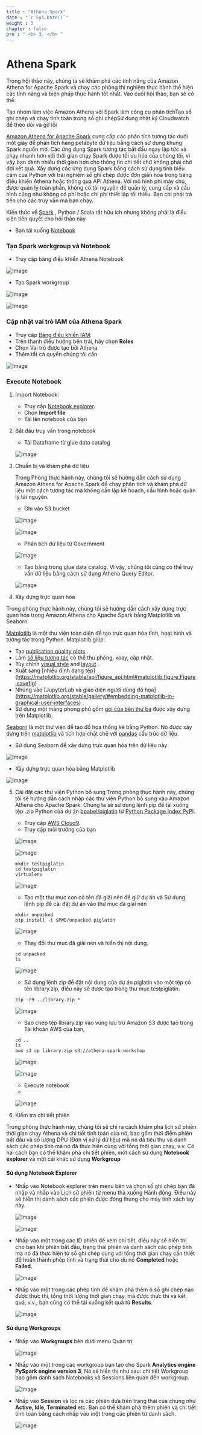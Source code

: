 ```yaml
---
title : "Athena Spark"
date : "`r Sys.Date()`"
weight : 3
chapter : false
pre : " <b> 3. </b> "
---
```

# Athena Spark
Trong hội thảo này, chúng ta sẽ khám phá các tính năng của Amazon Athena for Apache Spark và chạy các phòng thí nghiệm thực hành thể hiện các tính năng và biện pháp thực hành tốt nhất. Vào cuối hội thảo, bạn sẽ có thể:

Tạo nhóm làm việc Amazon Athena với Spark làm công cụ phân tíchTạo sổ ghi chép và chạy tính toán trong sổ ghi chépSử dụng nhật ký Cloudwatch để theo dõi và gỡ lỗi

[Amazon Athena for Apache Spark](https://aws.amazon.com/athena/spark/) cung cấp các phân tích tương tác dưới một giây để phân tích hàng petabyte dữ liệu bằng cách sử dụng khung Spark nguồn mở. Các ứng dụng Spark tương tác bắt đầu ngay lập tức và chạy nhanh hơn với thời gian chạy Spark được tối ưu hóa của chúng tôi, vì vậy bạn dành nhiều thời gian hơn cho thông tin chi tiết chứ không phải chờ đợi kết quả. Xây dựng các ứng dụng Spark bằng cách sử dụng tính biểu cảm của Python với trải nghiệm sổ ghi chép được đơn giản hóa trong bảng điều khiển Athena hoặc thông qua API Athena. Với mô hình phi máy chủ, được quản lý toàn phần, không có tài nguyên để quản lý, cung cấp và cấu hình cũng như không có phí hoặc chi phí thiết lập tối thiểu. Bạn chỉ phải trả tiền cho các truy vấn mà bạn chạy.

Kiến thức về [Spark](https://spark.apache.org/) , Python / Scala rất hữu ích nhưng không phải là điều kiện tiên quyết cho hội thảo này

   - Bạn tải xuống [Notebook](/repo_pmt_ws-002/files/athena_spark.ipynb)
### Tạo Spark workgroup và Notebook
   - Truy cập bảng điều khiển Athena Notebook

   ![Image](/repo_pmt_ws-002/images/3/301.png?featherlight=false&width=90pc)
   - Tạo Spark workgroup

   ![Image](/repo_pmt_ws-002/images/3/302.png?featherlight=false&width=90pc)

   ![Image](/repo_pmt_ws-002/images/3/303.png?featherlight=false&width=90pc)

### Cập nhật vai trò IAM của Athena Spark
   - Truy cập [Bảng điều khiển IAM](https://us-east-1.console.aws.amazon.com/iam/home?region=us-east-1#/home).
   - Trên thanh điều hướng bên trái, hãy chọn **Roles**
   - Chọn Vai trò được tạo bởi Athena
   - Thêm tất cả quyền chúng tôi cần

   ![Image](/repo_pmt_ws-002/images/3/304.png?featherlight=false&width=90pc)

### Execute Notebook
1. Import Notebook:
    - Truy cập [Notebook explorer](https://us-east-1.console.aws.amazon.com/athena/home?region=us-east-1#/notebook-explorer).
    - Chọn **Import file**
    - Tải lên notebook của bạn
2. Bắt đầu truy vấn trong notebook
   - Tải Dataframe từ glue data catalog
   
   ![Image](/repo_pmt_ws-002/images/3/305.png?featherlight=false&width=90pc)
   
3. Chuẩn bị và khám phá dữ liệu
   
   Trong Phòng thực hành này, chúng tôi sẽ hướng dẫn cách sử dụng Amazon Athena for Apache Spark để chạy phân tích và khám phá dữ liệu một cách tương tác mà không cần lập kế hoạch, cấu hình hoặc quản lý tài nguyên.

   - Ghi vào S3 bucket

   ![Image](/repo_pmt_ws-002/images/3/306.png?featherlight=false&width=90pc)

   
   ![Image](/repo_pmt_ws-002/images/3/307.png?featherlight=false&width=90pc)

   - Phân tích dữ liệu từ Government

   ![Image](/repo_pmt_ws-002/images/3/308.png?featherlight=false&width=90pc)
   - Tạo bảng trong glue data catalog. Vì vậy, chúng tôi cũng có thể truy vấn dữ liệu bằng cách sử dụng Athena Query Editor.

   ![Image](/repo_pmt_ws-002/images/3/309.png?featherlight=false&width=90pc)


4. Xây dựng trực quan hóa

Trong phòng thực hành này, chúng tôi sẽ hướng dẫn cách xây dựng trực quan hóa trong Amazon Athena cho Apache Spark bằng Matplotlib và Seaborn.

[Matplotlib](https://matplotlib.org/)  là một thư viện toàn diện để tạo trực quan hóa tĩnh, hoạt hình và tương tác trong Python. Matplotlib giúp:

* Tạo [publication quality plots](https://ieeexplore.ieee.org/document/4160265/citations?tabFilter=papers#citations) .
* Làm [ số liệu tương tác](https://matplotlib.org/stable/api/figure_api.html#matplotlib.figure.Figure.savefig) có thể thu phóng, xoay, cập nhật.
* Tùy chỉnh [visual style](https://matplotlib.org/stable/gallery/style_sheets/style_sheets_reference.html)  and [layout](https://matplotlib.org/stable/users/explain/axes/mosaic.html) .
* Xuất sang [nhiều định dạng tệp] (https://matplotlib.org/stable/api/figure_api.html#matplotlib.figure.Figure.savefig) .
* Nhúng vào [JupyterLab và giao diện người dùng đồ họa] (https://matplotlib.org/stable/gallery/#embedding-matplotlib-in-graphical-user-interfaces) .
* Sử dụng một mảng phong phú gồm [ gói của bên thứ ba](https://matplotlib.org/mpl-third-party/) được xây dựng trên Matplotlib.

[Seaborn](https://seaborn.pydata.org/tutorial/introduction) là một thư viện để tạo đồ họa thống kê bằng Python. Nó được xây dựng trên [matplotlib](https://matplotlib.org/)  và tích hợp chặt chẽ với [pandas](https://pandas.pydata.org/) cấu trúc dữ liệu.

   - Sử dụng Seaborn để xây dựng trực quan hóa trên dữ liệu này

   ![Image](/repo_pmt_ws-002/images/3/310.png?featherlight=false&width=90pc)
   - Xây dựng trực quan hóa bằng Matplotlib

   ![Image](/repo_pmt_ws-002/images/3/311.png?featherlight=false&width=90pc)

5. Cài đặt các thư viện Python bổ sung
Trong phòng thực hành này, chúng tôi sẽ hướng dẫn cách nhập các thư viện Python bổ sung vào Amazon Athena cho Apache Spark. Chúng ta sẽ sử dụng lệnh pip để tải xuống tệp .zip Python của  dự án [bpabel/piglatin](https://github.com/bpabel/piglatin) từ [Python Package Index PyP](https://pypi.org/)I.

   - Truy cập [AWS Cloud9](https://us-east-1.console.aws.amazon.com/cloud9control/home?region=us-east-1#/product).
   - Truy cập môi trường của bạn

   ![Image](/repo_pmt_ws-002/images/3/312.png?featherlight=false&width=90pc)

   ![Image](/repo_pmt_ws-002/images/3/313.png?featherlight=false&width=90pc)

   ```shell
   mkdir testpiglatin
   cd testpiglatin
   virtualenv
   ```

   ![Image](/repo_pmt_ws-002/images/3/314.png?featherlight=false&width=90pc)
   - Tạo một thư mục con có tên đã giải nén để giữ dự án và Sử dụng lệnh pip để cài đặt dự án vào thư mục đã giải nén
   ```shell
   mkdir unpacked
   pip install -t $PWD/unpacked piglatin
   ```

   ![Image](/repo_pmt_ws-002/images/3/315.png?featherlight=false&width=90pc)

   - Thay đổi thư mục đã giải nén và hiển thị nội dung.
   ```shell
   cd unpacked
   ls
   ```
   ![Image](/repo_pmt_ws-002/images/3/316.png?featherlight=false&width=90pc)
   - Sử dụng lệnh zip để đặt nội dung của dự án piglatin vào một tệp có tên library.zip, điều này sẽ được tạo trong thư mục testpiglatin.
   ```shell
   zip -r9 ../library.zip *
   ```
   
   ![Image](/repo_pmt_ws-002/images/3/317.png?featherlight=false&width=90pc)
   - Sao chép tệp library.zip vào vùng lưu trữ Amazon S3 được tạo trong Tài khoản AWS của bạn,
   ```shell
   cd ..
   ls
   aws s3 cp library.zip s3://athena-spark-workshop
   ```
  
   ![Image](/repo_pmt_ws-002/images/3/318.png?featherlight=false&width=90pc) 

   ![Image](/repo_pmt_ws-002/images/3/319.png?featherlight=false&width=90pc) 

   - Execute notebook
   - 
   ![Image](/repo_pmt_ws-002/images/3/320.png?featherlight=false&width=90pc) 

6. Kiểm tra chi tiết phiên

Trong phòng thực hành này, chúng tôi sẽ chỉ ra cách khám phá lịch sử phiên thời gian chạy Athena và chi tiết tính toán của nó, bao gồm thời điểm phiên bắt đầu và số lượng DPU (Đơn vị xử lý dữ liệu) mà nó đã tiêu thụ và danh sách các phép tính mà nó đã thực hiện cùng với tổng thời gian chạy, v.v. Có hai cách bạn có thể khám phá chi tiết phiên, một cách sử dụng **Notebook explorer** và một cái khác sử dụng **Workgroup**

#### Sử dụng Notebook Explorer

- Nhấp vào Notebook explorer trên menu bên và chọn sổ ghi chép bạn đã nhập và nhấp vào Lịch sử phiên từ menu thả xuống Hành động. Điều này sẽ hiển thị danh sách các phiên được đóng thùng cho máy tính xách tay này.

   ![Image](/repo_pmt_ws-002/images/3/321.png?featherlight=false&width=90pc) 

   ![Image](/repo_pmt_ws-002/images/3/322.png?featherlight=false&width=90pc) 

- Nhấp vào một trong các ID phiên để xem chi tiết, điều này sẽ hiển thị cho bạn khi phiên bắt đầu, trạng thái phiên và danh sách các phép tính mà nó đã thực hiện từ sổ ghi chép cùng với tổng thời gian chạy cần thiết để hoàn thành phép tính và trạng thái cho dù nó **Completed** hoặc **Failed**.

   ![Image](/repo_pmt_ws-002/images/3/323.png?featherlight=false&width=90pc)


- Nhấp vào một trong các phép tính để khám phá thêm ô sổ ghi chép nào được thực thi, tổng thời lượng thời gian chạy, mã được thực thi và kết quả, v.v., bạn cũng có thể tải xuống kết quả từ **Results**.
 
   ![Image](/repo_pmt_ws-002/images/3/324.png?featherlight=false&width=90pc)


#### Sử dụng Workgroups

- Nhấp vào **Workgroups** bên dưới menu Quản trị

   ![Image](/repo_pmt_ws-002/images/3/325.png?featherlight=false&width=90pc)


- Nhấp vào một trong các workgroup bạn tạo cho Spark **Analytics engine** **PySpark engine version 3**, Nó sẽ hiển thị như sau: chi tiết Workgroup bao gồm danh sách Notebooks và Sessions liên quan đến workgroup.

   ![Image](/repo_pmt_ws-002/images/3/326.png?featherlight=false&width=90pc)


- Nhấp vào **Session**  và lọc ra các phiên dựa trên trạng thái của chúng như **Active, Idle, Terminated** etc. Bạn có thể khám phá thêm phiên và chi tiết tính toán bằng cách nhấp vào một trong các phiên từ danh sách.

   ![Image](/repo_pmt_ws-002/images/3/327.png?featherlight=false&width=90pc)
